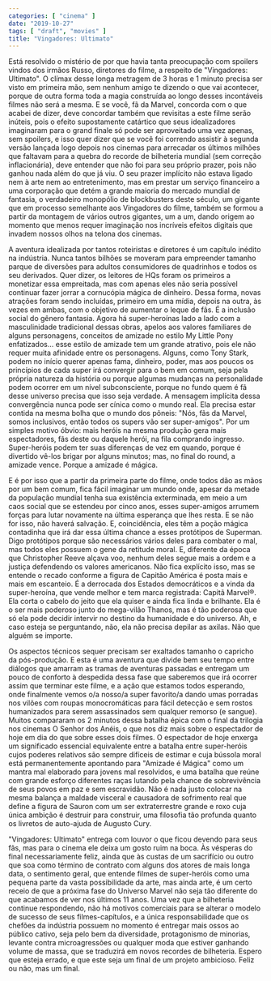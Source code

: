 ```yaml
---
categories: [ "cinema" ]
date: "2019-10-27"
tags: [ "draft", "movies" ]
title: "Vingadores: Ultimato"
---
```

Está resolvido o mistério de por que havia tanta preocupação com
spoilers vindos dos irmãos Russo, diretores do filme, a respeito de
"Vingadores: Ultimato". O clímax desse longa metragem de 3 horas e 1
minuto precisa ser visto em primeira mão, sem nenhum amigo te dizendo
o que vai acontecer, porque de outra forma toda a magia construída ao
longo desses incontáveis filmes não será a mesma. E se você, fã
da Marvel, concorda com o que acabei de dizer, deve concordar também
que revisitas a este filme serão inúteis, pois o efeito supostamente
catártico que seus idealizadores imaginaram para o grand finale só pode
ser aproveitado uma vez apenas, sem spoilers, e isso quer dizer que se
você foi correndo assistir à segunda versão lançada logo depois nos
cinemas para arrecadar os últimos milhões que faltavam para a quebra
do recorde de bilheteria mundial (sem correção inflacionária), deve
entender que não foi para seu próprio prazer, pois não ganhou nada
além do que já viu. O seu prazer implícito não estava ligado nem à
arte nem ao entretenimento, mas em prestar um serviço financeiro a uma
corporação que detém a grande maioria do mercado mundial de fantasia,
o verdadeiro monopólio de blockbusters deste século, um gigante que em
processo semelhante aos Vingadores do filme, também se formou a partir
da montagem de vários outros gigantes, um a um, dando origem ao momento
que menos requer imaginação nos incríveis efeitos digitais que invadem
nossos olhos na telona dos cinemas.

A aventura idealizada por tantos roteiristas e diretores é um capítulo
inédito na indústria. Nunca tantos bilhões se moveram para empreender
tamanho parque de diversões para adultos consumidores de quadrinhos e
todos os seu derivados. Quer dizer, os leitores de HQs foram os primeiros
a monetizar essa empreitada, mas com apenas eles não seria possível
continuar fazer jorrar a cornucópia mágica de dinheiro. Dessa forma,
novas atrações foram sendo incluídas, primeiro em uma mídia, depois na
outra, às vezes em ambas, com o objetivo de aumentar o leque de fãs. É
a inclusão social do gênero fantasia. Agora há super-heroínas lado
a lado com a masculinidade tradicional dessas obras, apelos aos valores
familiares de alguns personagens, conceitos de amizade no estilo My Little
Pony enfatizados... esse estilo de amizade tem um grande atrativo, pois
ele não requer muita afinidade entre os personagens. Alguns, como Tony
Stark, podem no início querer apenas fama, dinheiro, poder, mas aos
poucos os princípios de cada super irá convergir para o bem em comum,
seja pela própria natureza da história ou porque algumas mudanças na
personalidade podem ocorrer em um nível subconsciente, porque no fundo
quem é fã desse universo precisa que isso seja verdade. A mensagem
implícita dessa convergência nunca pode ser cínica como o mundo
real. Ela precisa estar contida na mesma bolha que o mundo dos pôneis:
"Nós, fãs da Marvel, somos inclusivos, então todos os supers vão
ser super-amigos". Por um simples motivo óbvio: mais heróis na mesma
produção gera mais espectadores, fãs deste ou daquele herói, na
fila comprando ingresso. Super-heróis podem ter suas diferenças de
vez em quando, porque é divertido vê-los brigar por alguns minutos;
mas, no final do round, a amizade vence. Porque a amizade é mágica.

E é por isso que a partir da primeira parte do filme, onde todos dão
as mãos por um bem comum, fica fácil imaginar um mundo onde, apesar
da metade da população mundial tenha sua existência exterminada, em
meio a um caos social que se estendeu por cinco anos, esses super-amigos
arrumem forças para lutar novamente na última esperança que lhes
resta. E se não for isso, não haverá salvação. E, coincidência,
eles têm a poção mágica contadinha que irá dar essa última chance a
esses protótipos de Superman. Digo protótipos porque são necessários
vários deles para combater o mal, mas todos eles possuem o gene da
retitude moral. E, diferente da época que Christopher Reeve alçava
voo, nenhum deles segue mais a ordem e a justiça defendendo os valores
americanos. Não fica explícito isso, mas se entende o recado conforme
a figura de Capitão América é posta mais e mais em escanteio. É a
derrocada dos Estados democráticos e a vinda da super-heroína, que vende
melhor e tem marca registrada: Capitã Marvel®. Ela corta o cabelo do
jeito que ela quiser e ainda fica linda e brilhante. Ela é o ser mais
poderoso junto do mega-vilão Thanos, mas é tão poderosa que só ela
pode decidir intervir no destino da humanidade e do universo. Ah, e caso
esteja se perguntando, não, ela não precisa depilar as axilas. Não
que alguém se importe.

Os aspectos técnicos sequer precisam ser exaltados tamanho o capricho
da pós-produção. E esta é uma aventura que divide bem seu tempo
entre diálogos que amarram as tramas de aventuras passadas e entregam
um pouco de conforto à despedida dessa fase que saberemos que irá
ocorrer assim que terminar este filme, e a ação que estamos todos
esperando, onde finalmente vemos o/a nosso/a super favorito/a dando umas
porradas nos vilões com roupas monocromáticas para fácil detecção
e sem rostos humanizados para serem assassinados sem qualquer remorso (e
sangue). Muitos compararam os 2 minutos dessa batalha épica com o final
da trilogia nos cinemas O Senhor dos Anéis, o que nos diz mais sobre o
espectador de hoje em dia do que sobre esses dois filmes. O espectador de
hoje enxerga um significado essencial equivalente entre a batalha entre
super-heróis cujos poderes relativos são sempre difíceis de estimar
e cuja bússola moral está permanentemente apontando para "Amizade é
Mágica" como um mantra mal elaborado para jovens mal resolvidos, e uma
batalha que reúne com grande esforço diferentes raças lutando pela
chance de sobrevivência de seus povos em paz e sem escravidão. Não é
nada justo colocar na mesma balança a maldade visceral e causadora de
sofrimento real que define a figura de Sauron com um ser extraterrestre
grande e roxo cuja única ambição é destruir para construir, uma
filosofia tão profunda quanto os livretos de auto-ajuda de Augusto Cury.

"Vingadores: Ultimato" entrega com louvor o que ficou devendo para seus
fãs, mas para o cinema ele deixa um gosto ruim na boca. Às vésperas do
final necessariamente feliz, ainda que às custas de um sacrifício ou
outro que soa como término de contrato com alguns dos atores de mais
longa data, o sentimento geral, que entende filmes de super-heróis
como uma pequena parte da vasta possibilidade da arte, mas ainda arte,
é um certo receio de que a próxima fase do Universo Marvel não seja
tão diferente do que acabamos de ver nos últimos 11 anos. Uma vez que
a bilheteria continue respondendo, não há motivos comerciais para
se alterar o modelo de sucesso de seus filmes-capítulos, e a única
responsabilidade que os chefões da indústria possuem no momento é
entregar mais ossos ao público cativo, seja pelo bem da diversidade,
protagonismo de minorias, levante contra microagressões ou qualquer
moda que estiver ganhando volume de massa, que se traduzirá em novos
recordes de bilheteria. Espero que esteja errado, e que este seja um
final de um projeto ambicioso. Feliz ou não, mas um final.
